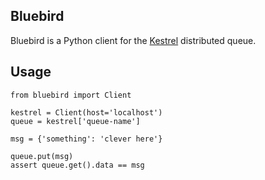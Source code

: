 Bluebird
--------

Bluebird is a Python client for the [Kestrel](http://robey.github.com/kestrel/ "Kestrel Distributed Queue") distributed queue.


Usage
-----


    from bluebird import Client

    kestrel = Client(host='localhost')
    queue = kestrel['queue-name']

    msg = {'something': 'clever here'}

    queue.put(msg)
    assert queue.get().data == msg


